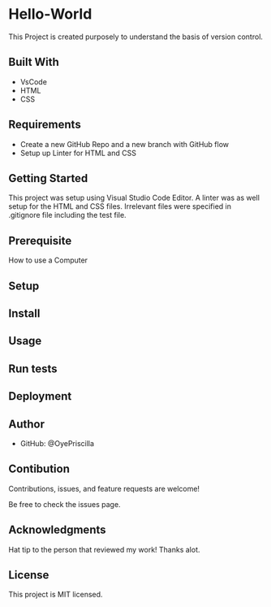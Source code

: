 # Hello-World
This Project is created purposely to understand the basis of version control.

## Built With
* VsCode
* HTML
* CSS

## Requirements
* Create a new GitHub Repo and a new branch with GitHub flow
*  Setup up Linter for HTML and CSS

## Getting Started
This project was setup using Visual Studio Code Editor. A linter was as well setup for the HTML and CSS files.
Irrelevant files were specified in .gitignore file including the test file.

## Prerequisite
How to use a Computer

## Setup

## Install

## Usage

## Run tests

## Deployment

## Author
* GitHub: @OyePriscilla

## Contibution
Contributions, issues, and feature requests are welcome!

Be free to check the issues page.

## Acknowledgments
Hat tip to the person that reviewed my work! Thanks alot.

## License
This project is MIT licensed.
